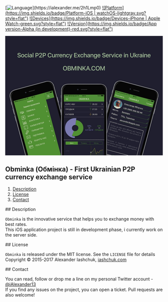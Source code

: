 [![Language](https://img.shields.io/badge/Swift-3.0-orange.svg?style=flat")](https://ialexander.me/2h1Lmp0)
[![Platform](https://img.shields.io/badge/Platform-iOS | watchOS-lightgray.svg?style=flat")](https://ialexander.me/2h1Lmp0)
[![Devices](https://img.shields.io/badge/Devices-iPhone | Apple Watch-green.svg?style=flat")](https://ialexander.me/2h1Lmp0)
[![Version](https://img.shields.io/badge/App version-Alpha (in development)-red.svg?style=flat")](https://ialexander.me/2h1Lmp0)

[![Obminka (Обмінка) - First Ukrainian P2P currency exchange service](https://raw.githubusercontent.com/iAlexander/Obminka/master/Header.jpg)](https://ialexander.me/2h1Lmp0)

## Obminka (Обмінка) - First Ukrainian P2P currency exchange service
1. [Description](#description)
2. [License](#license)
3. [Contact](#contact)

##<a name="description"> Description </a>

```Obminka``` is the innovative service that helps you to exchange money with best rates.  
This iOS application project is still in development phase, i currently work on the server side.

##<a name="license"> License </a>

```Obminka``` is released under the MIT license. See the ```LICENSE``` file for details  
Copyright © 2015-2017 Alexander Iashchuk, <a href="https://iashchuk.com">iashchuk.com</a>

##<a name="contact"> Contact </a>

You can read, follow or drop me a line on my personal Twitter account - [@iAlexander13](https://twitter.com/iAlexander13)  
If you find any issues on the project, you can open a ticket. Pull requests are also welcome!
